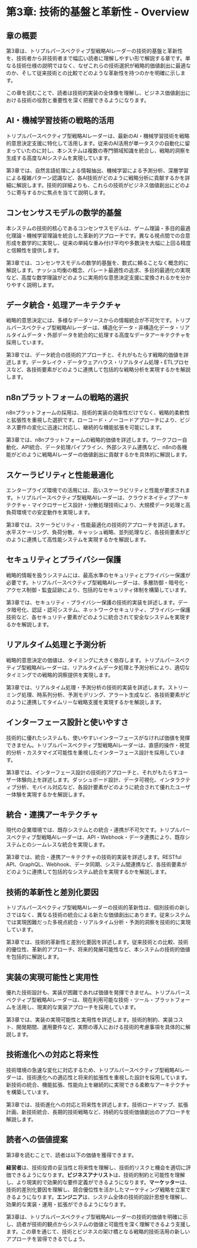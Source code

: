 # 第3章: 技術的基盤と革新性 - Overview

## 章の概要

第3章は、トリプルパースペクティブ型戦略AIレーダーの技術的基盤と革新性を、技術者から非技術者まで幅広い読者に理解しやすい形で解説する章です。単なる技術仕様の説明ではなく、なぜこれらの技術選択が戦略的価値創出に最適なのか、そして従来技術との比較でどのような革新性を持つのかを明確に示します。

この章を読むことで、読者は技術的実装の全体像を理解し、ビジネス価値創出における技術の役割と重要性を深く把握できるようになります。

## AI・機械学習技術の戦略的活用

トリプルパースペクティブ型戦略AIレーダーは、最新のAI・機械学習技術を戦略的意思決定支援に特化して活用します。従来のAI活用が単一タスクの自動化に留まっていたのに対し、本システムは複数の専門領域知識を統合し、戦略的洞察を生成する高度なAIシステムを実現しています。

第3章では、自然言語処理による情報抽出、機械学習による予測分析、深層学習による複雑パターン認識など、各AI技術がどのように戦略分析に貢献するかを詳細に解説します。技術的詳細よりも、これらの技術がビジネス価値創出にどのように寄与するかに焦点を当てて説明します。

## コンセンサスモデルの数学的基盤

本システムの技術的核心であるコンセンサスモデルは、ゲーム理論・多目的最適化理論・機械学習理論を統合した革新的アプローチです。異なる視点間での合意形成を数学的に実現し、従来の単純な重み付け平均や多数決を大幅に上回る精度と信頼性を提供します。

第3章では、コンセンサスモデルの数学的基盤を、数式に頼ることなく概念的に解説します。ナッシュ均衡の概念、パレート最適性の追求、多目的最適化の実現など、高度な数学理論がどのように実用的な意思決定支援に変換されるかを分かりやすく説明します。

## データ統合・処理アーキテクチャ

戦略的意思決定には、多様なデータソースからの情報統合が不可欠です。トリプルパースペクティブ型戦略AIレーダーは、構造化データ・非構造化データ・リアルタイムデータ・外部データを統合的に処理する高度なデータアーキテクチャを採用しています。

第3章では、データ統合の技術的アプローチと、それがもたらす戦略的価値を詳述します。データレイク・データウェアハウス・リアルタイム処理・ETLプロセスなど、各技術要素がどのように連携して包括的な戦略分析を実現するかを解説します。

## n8nプラットフォームの戦略的選択

n8nプラットフォームの採用は、技術的実装の効率性だけでなく、戦略的柔軟性と拡張性を重視した選択です。ローコード・ノーコードアプローチにより、ビジネス要件の変化に迅速に対応し、継続的な機能拡張を可能にします。

第3章では、n8nプラットフォームの戦略的価値を詳述します。ワークフロー自動化、API統合、データ処理パイプライン、外部システム連携など、n8nの各機能がどのように戦略AIレーダーの価値創出に貢献するかを具体的に解説します。

## スケーラビリティと性能最適化

エンタープライズ環境での活用には、高いスケーラビリティと性能が要求されます。トリプルパースペクティブ型戦略AIレーダーは、クラウドネイティブアーキテクチャ・マイクロサービス設計・分散処理技術により、大規模データ処理と高負荷環境での安定動作を実現します。

第3章では、スケーラビリティ・性能最適化の技術的アプローチを詳述します。水平スケーリング、負荷分散、キャッシュ戦略、並列処理など、各技術要素がどのように連携して高性能システムを実現するかを解説します。

## セキュリティとプライバシー保護

戦略的情報を扱うシステムには、最高水準のセキュリティとプライバシー保護が必要です。トリプルパースペクティブ型戦略AIレーダーは、多層防御・暗号化・アクセス制御・監査証跡により、包括的なセキュリティ体制を構築しています。

第3章では、セキュリティ・プライバシー保護の技術的実装を詳述します。データ暗号化、認証・認可システム、ネットワークセキュリティ、プライバシー保護技術など、各セキュリティ要素がどのように統合されて安全なシステムを実現するかを解説します。

## リアルタイム処理と予測分析

戦略的意思決定の価値は、タイミングに大きく依存します。トリプルパースペクティブ型戦略AIレーダーは、リアルタイムデータ処理と予測分析により、適切なタイミングでの戦略的洞察提供を実現します。

第3章では、リアルタイム処理・予測分析の技術的実装を詳述します。ストリーミング処理、時系列分析、予測モデリング、アラート生成など、各技術要素がどのように連携してタイムリーな戦略支援を実現するかを解説します。

## インターフェース設計と使いやすさ

技術的に優れたシステムも、使いやすいインターフェースがなければ価値を発揮できません。トリプルパースペクティブ型戦略AIレーダーは、直感的操作・視覚的分析・カスタマイズ可能性を重視したインターフェース設計を採用しています。

第3章では、インターフェース設計の技術的アプローチと、それがもたらすユーザー体験向上を詳述します。ダッシュボード設計、データ可視化、インタラクティブ分析、モバイル対応など、各設計要素がどのように統合されて優れたユーザー体験を実現するかを解説します。

## 統合・連携アーキテクチャ

現代の企業環境では、既存システムとの統合・連携が不可欠です。トリプルパースペクティブ型戦略AIレーダーは、API・Webhook・データ連携により、既存システムとのシームレスな統合を実現します。

第3章では、統合・連携アーキテクチャの技術的実装を詳述します。RESTful API、GraphQL、Webhook、データ同期、システム間連携など、各技術要素がどのように連携して包括的なシステム統合を実現するかを解説します。

## 技術的革新性と差別化要因

トリプルパースペクティブ型戦略AIレーダーの技術的革新性は、個別技術の新しさではなく、異なる技術の統合による新たな価値創出にあります。従来システムでは実現困難だった多視点統合・リアルタイム分析・予測的洞察を技術的に実現しています。

第3章では、技術的革新性と差別化要因を詳述します。従来技術との比較、技術的優位性、革新的アプローチ、将来的発展可能性など、本システムの技術的価値を包括的に解説します。

## 実装の実現可能性と実用性

優れた技術設計も、実装が困難であれば価値を発揮できません。トリプルパースペクティブ型戦略AIレーダーは、現在利用可能な技術・ツール・プラットフォームを活用し、現実的な実装アプローチを採用しています。

第3章では、実装の実現可能性と実用性を詳述します。技術的制約、実装コスト、開発期間、運用要件など、実際の導入における技術的考慮事項を具体的に解説します。

## 技術進化への対応と将来性

技術環境の急速な変化に対応するため、トリプルパースペクティブ型戦略AIレーダーは、技術進化への適応性と将来的拡張性を重視した設計を採用しています。新技術の統合、機能拡張、性能向上を継続的に実現できる柔軟なアーキテクチャを構築しています。

第3章では、技術進化への対応と将来性を詳述します。技術ロードマップ、拡張計画、新技術統合、長期的技術戦略など、持続的な技術価値創出のアプローチを解説します。

## 読者への価値提案

第3章を読むことで、読者は以下の価値を獲得できます。

**経営者**は、技術投資の妥当性と将来性を理解し、技術的リスクと機会を適切に評価できるようになります。**ビジネスアナリスト**は、技術的制約と可能性を理解し、より現実的で効果的な要件定義ができるようになります。**マーケッター**は、技術的差別化要因を理解し、競合優位性を活かしたマーケティング戦略を立案できるようになります。**エンジニア**は、システム全体の技術的設計思想を理解し、効果的な実装・運用・拡張ができるようになります。

第3章は、トリプルパースペクティブ型戦略AIレーダーの技術的価値を明確に示し、読者が技術的観点からシステムの価値と可能性を深く理解できるよう支援します。この章を通じて、技術とビジネスの架け橋となる戦略的技術活用の新しいアプローチを習得できるでしょう。

